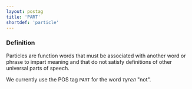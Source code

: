 ```yaml
---
layout: postag
title: 'PART'
shortdef: 'particle'
---
```


### Definition

Particles are function words that must be associated with another word
or phrase to impart meaning and that do not satisfy definitions of
other universal parts of speech.

We currently use the POS tag `PART` for the word _түгел_ "not".